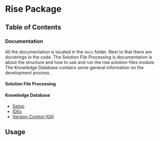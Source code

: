 # Rise Package

## Table of Contents

### Documentation

All the documentation is located in the `docs` folder. Next to that there are docstrings in the code. The Solution File Processing is documentation is about the structure and how to use and run the rise.solution-files module. The Knowledge Database contains some general information on the development process.

#### Solution File Processing

#### Knowledge Database

- [Setup](docs/Knowledge%20database/Setup.md)
- [IDEs](docs/Knowledge%20database/IDEs.md)
- [Version Control (Git)](docs/Knowledge%20database/Version-Control.md)

## Usage
